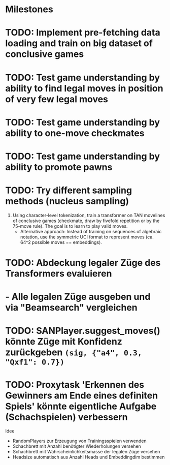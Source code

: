 # Milestones

# TODO: Implement pre-fetching data loading and train on big dataset of conclusive games
# TODO: Test game understanding by ability to find legal moves in position of very few legal moves
# TODO: Test game understanding by ability to one-move checkmates
# TODO: Test game understanding by ability to promote pawns
# TODO: Try different sampling methods (nucleus sampling)

1. Using character-level tokenization, train a transformer on TAN movelines of conclusive games (checkmate, draw by fivefold repetition or by the 75-move rule). The goal is to learn to play valid moves.
    - Alternative approach: Instead of training on sequences of algebraic notation, use the symmetric UCI format to represent moves (ca. 64^2 possible moves == embeddings).

# TODO: Abdeckung legaler Züge des Transformers evaluieren
#       - Alle legalen Züge ausgeben und via "Beamsearch" vergleichen
# TODO: SANPlayer.suggest_moves() könnte Züge mit Konfidenz zurückgeben `(sig, {"a4", 0.3, "Qxf1": 0.7})`
# TODO: Proxytask 'Erkennen des Gewinners am Ende eines definiten Spiels' könnte eigentliche Aufgabe (Schachspielen) verbessern

Idee
- RandomPlayers zur Erzeugung von Trainingsspielen verwenden
- Schachbrett mit Anzahl benötigter Wiederholungen versehen
- Schachbrett mit Wahrscheinlichkeitsmasse der legalen Züge versehen
- Headsize automatisch aus Anzahl Heads und Embeddingdim bestimmen

